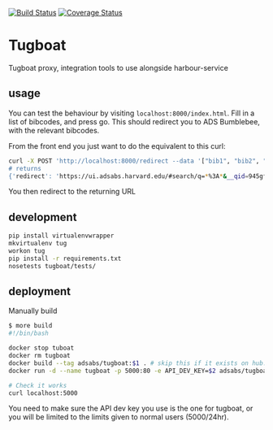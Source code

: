 [![Build Status](https://travis-ci.org/adsabs/tugboat.svg?branch=master)](https://travis-ci.org/adsabs/tugboat)
[![Coverage Status](https://coveralls.io/repos/github/adsabs/tugboat/badge.svg?branch=master)](https://coveralls.io/github/adsabs/tugboat?branch=master)
# Tugboat

Tugboat proxy, integration tools to use alongside harbour-service

## usage
You can test the behaviour by visiting `localhost:8000/index.html`. Fill in a list of bibcodes, and press go. This should redirect you to ADS Bumblebee, with the relevant bibcodes.

From the front end you just want to do the equivalent to this curl:

```bash
curl -X POST 'http://localhost:8000/redirect --data '["bib1", "bib2", "bib3", ...., "bibN"]'
# returns
{'redirect': 'https://ui.adsabs.harvard.edu/#search/q=*%3A*&__qid=945gfd9gfda9d'}, 200
```

You then redirect to the returning URL

## development

```bash
pip install virtualenvwrapper
mkvirtualenv tug
workon tug
pip install -r requirements.txt
nosetests tugboat/tests/
```

## deployment

Manually build
```bash
$ more build
#!/bin/bash

docker stop tuboat
docker rm tugboat
docker build --tag adsabs/tugboat:$1 . # skip this if it exists on hub.docker.com
docker run -d --name tugboat -p 5000:80 -e API_DEV_KEY=$2 adsabs/tugboat:$1

# Check it works
curl localhost:5000
```

You need to make sure the API dev key you use is the one for tugboat, or you will be limited to the limits given to normal users (5000/24hr).

